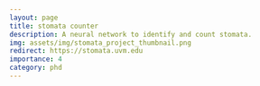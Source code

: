 ```yaml
---
layout: page
title: stomata counter
description: A neural network to identify and count stomata.
img: assets/img/stomata_project_thumbnail.png
redirect: https://stomata.uvm.edu
importance: 4
category: phd
---
```

